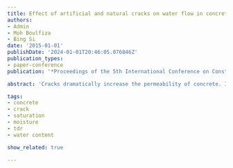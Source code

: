 ```yaml
---
title: Effect of artificial and natural cracks on water flow in concrete
authors:
- Admin
- Moh Boulfiza
- Bing Si
date: '2015-01-01'
publishDate: '2024-01-01T20:46:05.076846Z'
publication_types:
- paper-conference
publication: '*Proceedings of the 5th International Conference on Construction Materials*'

abstract: 'Cracks dramatically increase the permeability of concrete. In reinforced concrete structures, cracks provide pathways for water and adverse ion species to reach the embedded rebar causing premature deterioration. The objective of this study is to investigate how cracks affect the water flow in concrete. Experimental tests were carried out on cracked reinforced concrete specimens exposed to wetting and drying scenarios. Two types of cracks were investigated: parallel-wall artificial cracks and flexural loading induced natural cracks. Each type has two levels of crack width, 0.3 mm and 1.0 mm. The evolution of water content around the cracks was monitored by the Time Domain Reflectometry (TDR) technique. It was found that both types of cracks behaved like an open surface that is exposed to the environment.'

tags:
- concrete
- crack
- saturation
- moisture
- tdr
- water content

show_related: true

---
```


